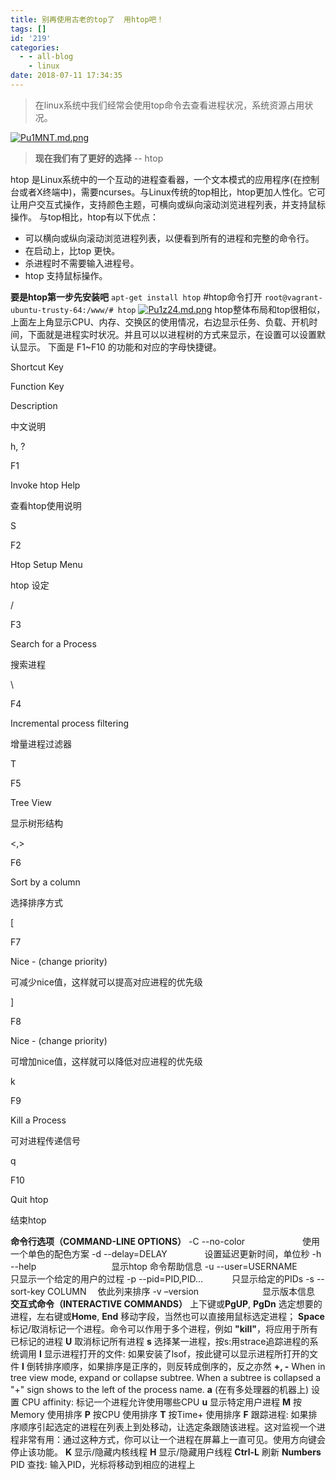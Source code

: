 ```yaml
---
title: 别再使用古老的top了  用htop吧！
tags: []
id: '219'
categories:
  - - all-blog
    - linux
date: 2018-07-11 17:34:35
---
```


> 在linux系统中我们经常会使用top命令去查看进程状况，系统资源占用状况。

[![Pu1MNT.md.png](https://s1.ax1x.com/2018/07/11/Pu1MNT.md.png)](https://imgchr.com/i/Pu1MNT)

> **现在我们有了更好的选择** -- htop

htop 是Linux系统中的一个互动的进程查看器，一个文本模式的应用程序(在控制台或者X终端中)，需要ncurses。与Linux传统的top相比，htop更加人性化。它可让用户交互式操作，支持颜色主题，可横向或纵向滚动浏览进程列表，并支持鼠标操作。 与top相比，htop有以下优点：

*   可以横向或纵向滚动浏览进程列表，以便看到所有的进程和完整的命令行。
*   在启动上，比top 更快。
*   杀进程时不需要输入进程号。
*   htop 支持鼠标操作。

**要是htop第一步先安装吧** `apt-get install htop` #htop命令打开 `root@vagrant-ubuntu-trusty-64:/www/# htop` [![Pu1z24.md.png](https://s1.ax1x.com/2018/07/11/Pu1z24.md.png)](https://imgchr.com/i/Pu1z24) htop整体布局和top很相似，上面左上角显示CPU、内存、交换区的使用情况，右边显示任务、负载、开机时间，下面就是进程实时状况。并且可以以进程树的方式来显示，在设置可以设置默认显示。 下面是 F1~F10 的功能和对应的字母快捷键。

Shortcut Key

Function Key

Description

中文说明

h, ?

F1

Invoke htop Help

查看htop使用说明

S

F2

Htop Setup Menu

htop 设定

/

F3

Search for a Process

搜索进程

\\

F4

Incremental process filtering

增量进程过滤器

T

F5

Tree View

显示树形结构

<,>

F6

Sort by a column

选择排序方式

\[

F7

Nice - (change priority)

可减少nice值，这样就可以提高对应进程的优先级

\]

F8

Nice - (change priority)

可增加nice值，这样就可以降低对应进程的优先级

k

F9

Kill a Process

可对进程传递信号

q

F10

Quit htop

结束htop

**命令行选项（COMMAND-LINE OPTIONS）** -C --no-color　　　　 　　 使用一个单色的配色方案 -d --delay=DELAY　　　　 设置延迟更新时间，单位秒 -h --help　　　　　　 　　 显示htop 命令帮助信息 -u --user=USERNAME　　 只显示一个给定的用户的过程 -p --pid=PID,PID…　　　 只显示给定的PIDs -s --sort-key COLUMN　 依此列来排序 -v –version　　　　　　　 显示版本信息 **交互式命令（INTERACTIVE COMMANDS）** 上下键或**PgUP**, **PgDn** 选定想要的进程，左右键或**Home**, **End** 移动字段，当然也可以直接用鼠标选定进程； **Space** 标记/取消标记一个进程。命令可以作用于多个进程，例如 **"kill"**，将应用于所有已标记的进程 **U** 取消标记所有进程 **s** 选择某一进程，按s:用strace追踪进程的系统调用 **l** 显示进程打开的文件: 如果安装了lsof，按此键可以显示进程所打开的文件 **I** 倒转排序顺序，如果排序是正序的，则反转成倒序的，反之亦然 **+, -** When in tree view mode, expand or collapse subtree. When a subtree is collapsed a "+" sign shows to the left of the process name. **a** (在有多处理器的机器上) 设置 CPU affinity: 标记一个进程允许使用哪些CPU **u** 显示特定用户进程 **M** 按Memory 使用排序 **P** 按CPU 使用排序 **T** 按Time+ 使用排序 **F** 跟踪进程: 如果排序顺序引起选定的进程在列表上到处移动，让选定条跟随该进程。这对监视一个进程非常有用：通过这种方式，你可以让一个进程在屏幕上一直可见。使用方向键会停止该功能。 **K** 显示/隐藏内核线程 **H** 显示/隐藏用户线程 **Ctrl-L** 刷新 **Numbers** PID 查找: 输入PID，光标将移动到相应的进程上
<!-- more -->
